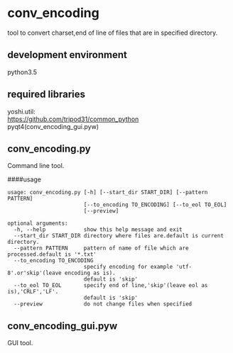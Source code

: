 conv_encoding
=====
tool to convert charset,end of line of files that are in specified directory.

development environment
-----
python3.5

required libraries
-----
yoshi.util:  
<https://github.com/tripod31/common_python>  
pyqt4(conv_encoding_gui.pyw)

conv_encoding.py
-----
Command line tool.

####usage

    usage: conv_encoding.py [-h] [--start_dir START_DIR] [--pattern PATTERN]
                            [--to_encoding TO_ENCODING] [--to_eol TO_EOL]
                            [--preview]
    
    optional arguments:
      -h, --help            show this help message and exit
      --start_dir START_DIR directory where files are.default is current directory.
      --pattern PATTERN     pattern of name of file which are processed.default is '*.txt'
      --to_encoding TO_ENCODING
                            specify encoding for example 'utf-8'.or'skip'(leave encoding as is).
                            default is 'skip'
      --to_eol TO_EOL       specify end of line,'skip'(leave eol as is),'CRLF','LF'.
                            default is 'skip'
      --preview             do not change files when specified
  
conv_encoding_gui.pyw
-----
GUI tool.